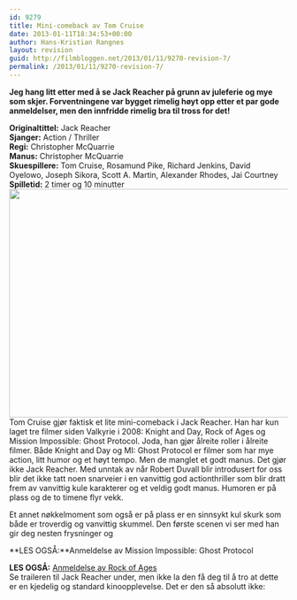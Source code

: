 ```yaml
---
id: 9279
title: Mini-comeback av Tom Cruise
date: 2013-01-11T18:34:53+00:00
author: Hans-Kristian Rangnes
layout: revision
guid: http://filmbloggen.net/2013/01/11/9270-revision-7/
permalink: /2013/01/11/9270-revision-7/
---
```

**Jeg hang litt etter med å se Jack Reacher på grunn av juleferie og mye som skjer. Forventningene var bygget rimelig høyt opp etter et par gode anmeldelser, men den innfridde rimelig bra til tross for det!<!--more-->**

**Originaltittel:** Jack Reacher  
**Sjanger:** Action / Thriller  
**Regi:** Christopher McQuarrie  
**Manus:** Christopher McQuarrie  
**Skuespillere:** Tom Cruise, Rosamund Pike, Richard Jenkins, David Oyelowo, Joseph Sikora, Scott A. Martin, Alexander Rhodes, Jai Courtney  
**Spilletid:** 2 timer og 10 minutter  
<a href="http://filmbloggen.net/?attachment_id=9272" rel="attachment wp-att-9272"><img class="alignnone size-large wp-image-9272" src="http://filmbloggen.net/wp-content/uploads//2013/01/nmuogmy10-620x413.jpg" alt="" width="620" height="413" /><br /> </a>Tom Cruise gjør faktisk et lite mini-comeback i Jack Reacher. Han har kun laget tre filmer siden Valkyrie i 2008: Knight and Day, Rock of Ages og Mission Impossible: Ghost Protocol. Joda, han gjør ålreite roller i ålreite filmer. Både Knight and Day og MI: Ghost Protocol er filmer som har mye action, litt humor og et høyt tempo. Men de manglet et godt manus. Det gjør ikke Jack Reacher. Med unntak av når Robert Duvall blir introdusert for oss blir det ikke tatt noen snarveier i en vanvittig god actionthriller som blir dratt frem av vanvittig kule karakterer og et veldig godt manus. Humoren er på plass og de to timene flyr vekk.

Et annet nøkkelmoment som også er på plass er en sinnsykt kul skurk som både er troverdig og vanvittig skummel. Den første scenen vi ser med han gir deg nesten frysninger og

**LES OGSÅ:**Anmeldelse av Mission Impossible: Ghost Protocol</p> 

</a>**LES OGSÅ:** [Anmeldelse av Rock of Ages](http://filmbloggen.net/2012/12/09/rock-pa-glee-vis/)  
Se traileren til Jack Reacher under, men ikke la den få deg til å tro at dette er en kjedelig og standard kinoopplevelse. Det er den så absolutt ikke:

<div class="video-shortcode">
  
</div>